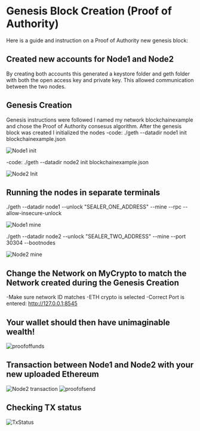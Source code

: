 # Genesis Block Creation (Proof of Authority)
Here is a guide and instruction on a Proof of Authority new genesis block:

## Created new accounts for Node1 and Node2
  By creating both accounts this generated a keystore folder and geth folder with both the open access key and private key.  This allowed communication between the two nodes.
  
## Genesis Creation

  Genesis instructions were followed I named my network blockchainexample and chose the Proof of Authority consesus algorithm.
  After the genesis block was created I initialized the nodes
  -code: ./geth --datadir node1 init blockchainexample.json
  
![Node1 init](https://user-images.githubusercontent.com/81596605/131276395-ab2e7b41-f298-4f5b-9fd8-8982db2c907b.PNG)

 -code: ./geth --datadir node2 init blockchainexample.json
 
![Node2 Init](https://user-images.githubusercontent.com/81596605/131276919-39353a03-d62b-4042-bd46-4c90d3057b1a.PNG)

## Running the nodes in separate terminals

 ./geth --datadir node1 --unlock "SEALER_ONE_ADDRESS" --mine --rpc --allow-insecure-unlock
 
![Node1 mine](https://user-images.githubusercontent.com/81596605/131277386-6d9c8217-cb92-4652-bf5e-20edbe0db097.PNG)

 ./geth --datadir node2 --unlock "SEALER_TWO_ADDRESS" --mine --port 30304 --bootnodes
 
![Node2 mine](https://user-images.githubusercontent.com/81596605/131277413-76b713e6-7cbf-4d16-a175-d139dea58848.PNG)

## Change the Network on MyCrypto to match the Network created during the Genesis Creation
  -Make sure network ID matches
  -ETH crypto is selected
  -Correct Port is entered: http://127.0.0.1:8545
## Your wallet should then have unimaginable wealth!
![proofoffunds](https://user-images.githubusercontent.com/81596605/131277653-37eddd08-29fd-48d9-9c6e-3ab165cbb180.PNG)
## Transaction between Node1 and Node2 with your new uploaded Ethereum
![Node2 transaction](https://user-images.githubusercontent.com/81596605/131277817-1b85d2a5-063e-4335-bf86-79a04509a9bc.PNG)
![proofofsend](https://user-images.githubusercontent.com/81596605/131277820-5a2d4765-0c50-4ebd-93ca-cf9c0696cd47.PNG)
## Checking TX status
![TxStatus](https://user-images.githubusercontent.com/81596605/131277887-4e9dab01-804e-4327-b55e-64e28e0c8ef5.PNG)


